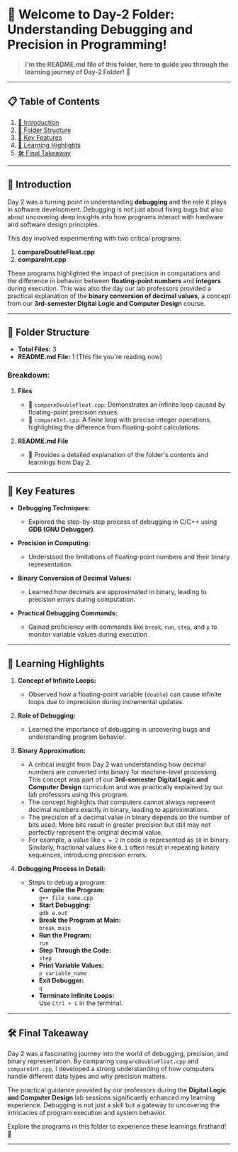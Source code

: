 # 📂 Welcome to Day-2 Folder: Understanding Debugging and Precision in Programming!  
> **I'm the README.md file of this folder, here to guide you through the learning journey of Day-2 Folder!** 🚀  

---

## 📋 Table of Contents  
1. [📖 Introduction](#-introduction)  
2. [📂 Folder Structure](#-folder-structure)  
3. [🌟 Key Features](#-key-features)  
4. [🧠 Learning Highlights](#-learning-highlights)  
5. [🛠 Final Takeaway](#-final-takeaway)  

---

## 📖 **Introduction**  
Day 2 was a turning point in understanding **debugging** and the role it plays in software development. Debugging is not just about fixing bugs but also about uncovering deep insights into how programs interact with hardware and software design principles.  

This day involved experimenting with two critical programs:  
1. **compareDoubleFloat.cpp**  
2. **compareInt.cpp**  

These programs highlighted the impact of precision in computations and the difference in behavior between **floating-point numbers** and **integers** during execution. This was also the day our lab professors provided a practical explanation of the **binary conversion of decimal values**, a concept from our **3rd-semester Digital Logic and Computer Design** course.

---

## 📂 **Folder Structure**  
- **Total Files:** 3  
- **README.md File:** 1 (This file you're reading now)  

### Breakdown:  
1. **Files**  
   - 📄 `compareDoubleFloat.cpp`: Demonstrates an infinite loop caused by floating-point precision issues.  
   - 📄 `compareInt.cpp`: A finite loop with precise integer operations, highlighting the difference from floating-point calculations.  

2. **README.md File**  
   - 📘 Provides a detailed explanation of the folder's contents and learnings from Day 2.  

---

## 🌟 **Key Features**  
- **Debugging Techniques:**  
  - Explored the step-by-step process of debugging in C/C++ using **GDB (GNU Debugger)**.  

- **Precision in Computing:**  
  - Understood the limitations of floating-point numbers and their binary representation.  

- **Binary Conversion of Decimal Values:**  
  - Learned how decimals are approximated in binary, leading to precision errors during computation.  

- **Practical Debugging Commands:**  
  - Gained proficiency with commands like `break`, `run`, `step`, and `p` to monitor variable values during execution.  

---

## 🧠 **Learning Highlights**  
1. **Concept of Infinite Loops:**  
   - Observed how a floating-point variable (`double`) can cause infinite loops due to imprecision during incremental updates.  

2. **Role of Debugging:**  
   - Learned the importance of debugging in uncovering bugs and understanding program behavior.  

3. **Binary Approximation:**  
   - A critical insight from Day 2 was understanding how decimal numbers are converted into binary for machine-level processing. This concept was part of our **3rd-semester Digital Logic and Computer Design** curriculum and was practically explained by our lab professors using this program.  
   - The concept highlights that computers cannot always represent decimal numbers exactly in binary, leading to approximations.  
   - The precision of a decimal value in binary depends on the number of bits used. More bits result in greater precision but still may not perfectly represent the original decimal value.  
   - For example, a value like `x = 2` in code is represented as `10` in binary. Similarly, fractional values like `0.1` often result in repeating binary sequences, introducing precision errors.  

4. **Debugging Process in Detail:**  
   - Steps to debug a program:  
     - **Compile the Program:**  
       `g++ file_name.cpp`  
     - **Start Debugging:**  
       `gdb a.out`  
     - **Break the Program at Main:**  
       `break main`  
     - **Run the Program:**  
       `run`  
     - **Step Through the Code:**  
       `step`  
     - **Print Variable Values:**  
       `p variable_name`  
     - **Exit Debugger:**  
       `q`  
     - **Terminate Infinite Loops:**  
       Use `Ctrl + C` in the terminal.  

---

## 🛠 **Final Takeaway**  
Day 2 was a fascinating journey into the world of debugging, precision, and binary representation. By comparing `compareDoubleFloat.cpp` and `compareInt.cpp`, I developed a strong understanding of how computers handle different data types and why precision matters.  

The practical guidance provided by our professors during the **Digital Logic and Computer Design** lab sessions significantly enhanced my learning experience. Debugging is not just a skill but a gateway to uncovering the intricacies of program execution and system behavior.  

Explore the programs in this folder to experience these learnings firsthand! 🌟  

---